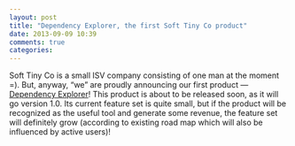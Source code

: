 ```yaml
---
layout: post
title: "Dependency Explorer, the first Soft Tiny Co product"
date: 2013-09-09 10:39
comments: true
categories:
---
```


Soft Tiny Co is a small ISV company consisting of one man at the moment =). But, anyway, “we” are proudly announcing our first product — [Dependency Explorer](/products/dependency-explorer.html)! This product is about to be released soon, as it will go version 1.0. Its current feature set is quite small, but if the product will be recognized as the useful tool and generate some revenue, the feature set will definitely grow (according to existing road map which will also be influenced by active users)!



